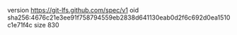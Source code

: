 version https://git-lfs.github.com/spec/v1
oid sha256:4676c21e3ee91f758794559eb2838d641130eab0d2f6c692d0ea1510c1e71f4c
size 830
